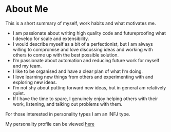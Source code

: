 # About Me

This is a short summary of myself, work habits and what motivates me.

- I am passionate about writing high quality code and futureproofing what I develop for scale and extensibility.
- I would describe myself as a bit of a perfectionist, but I am always willing to compromise and love discussing ideas and working with others to come up with the best possible solution.
- I’m passionate about automation and reducing future work for myself and my team.
- I like to be organised and have a clear plan of what I’m doing.
- I love learning new things from others and experimenting with and exploring new ideas.
- I’m not shy about putting forward new ideas, but in general am relatively quiet.
- If I have the time to spare, I genuinely enjoy helping others with their work, listening, and talking out problems with them.

For those interested in personality types I am an INFJ type.

My personality profile can be viewed [here](https://www.16personalities.com/profiles/3f30f514f2722)
